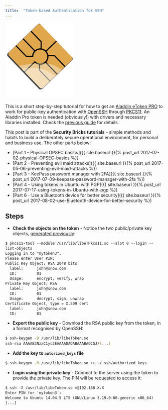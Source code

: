```yaml
---
title:  "Token-based Authentication for SSH"
---
```


![Logo](/assets/images/token-ssh/smart-card.png)

This is a short step-by-step tutorial for how to get an [Aladdin eToken PRO](https://github.com/OpenSC/OpenSC/wiki/Aladdin-eToken-PRO)
to work for public-key authentication with [OpenSSH](https://www.openssh.com/) through [PKCS11](https://en.wikipedia.org/wiki/PKCS_11).
An Aladdin Pro token is needed (obviously!) with drivers and necessary libraries installed. 
Check the [previous guide](https://livz.github.io/2017/07/17/using-tokens-in-Ubuntu-with-pgp.html) for details.

This post is part of the **Security Bricks tutorials** - simple methods and habits
to build a deliberately secure operational environment, for personal and business use. The other parts below:

* [Part 1 - Physical OPSEC basics]({{ site.baseurl }}{% post_url 2017-07-02-physical-OPSEC-basics %})
* [Part 2 - Preventing evil maid attacks]({{ site.baseurl }}{% post_url 2017-05-06-preventing-evil-maid-attacks %})
* [Part 3 - KeePass password manager with 2FA]({{ site.baseurl }}{% post_url 2017-07-09-keepass-password-manager-with-2fa %})
* [Part 4 - Using tokens in Ubuntu with PGP]({{ site.baseurl }}{% post_url 2017-07-17-using-tokens-in-Ubuntu-with-pgp %})
* [Part 6 - Use a Bluetooth device for better security]({{ site.baseurl }}{% post_url 2017-08-02-use-Bluetooth-device-for-better-security %})

## Steps
* **Check the objects on the token** - Notice the two public/private key objects, 
[generated previously](https://livz.github.io/2017/07/17/using-tokens-in-Ubuntu-with-pgp.html):
```
$ pkcs11-tool --module /usr/lib/libeTPkcs11.so --slot 0 --login --list-objects
Logging in to "mytoken3".
Please enter User PIN: 
Public Key Object; RSA 2048 bits
  label:      john@snow.com
  ID:         01
  Usage:      encrypt, verify, wrap
Private Key Object; RSA 
  label:      john@snow.com
  ID:         01 
  Usage:      decrypt, sign, unwrap
Certificate Object, type = X.509 cert
  label:      john@snow.com
  ID:         01
```
* **Export the public key** - Download the RSA public key from the token, in a format recognised by OpenSSH:
```bash
$ ssh-keygen -D /usr/lib/libeToken.so
ssh-rsa AAAAB3NzaC1yc2EAAAADAQABAAABAQCGJ/[...]
```

* **Add the key to ```autorized_keys``` file**
```bash
$ ssh-keygen -D /usr/lib/libeToken.so >> ~/.ssh/authorized_keys
```

* **Login using the private key** - Connect to the server using the token to provide the private key. The PIN will be requested to access it:
```
$ ssh -I /usr/lib/libeToken.so m@192.168.X.X   
Enter PIN for 'mytoken3': 
Welcome to Ubuntu 14.04.5 LTS (GNU/Linux 3.19.0-66-generic x86_64)
[...] 
```
